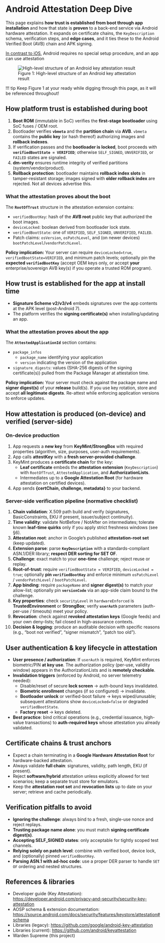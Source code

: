 # Android Attestation Deep Dive

This page explains **how trust is established from boot through app installation** and how that state is **proven** to a
back-end service via Android hardware attestation. It expands on certificate chains, the `KeyDescription` schema,
verification steps, and **edge cases**, and it ties these to the Android Verified Boot (AVB) chain and APK signing.

[In contrast to iOS](ios.md#setup), Android requires no special setup procedure, and an app can use attestation


<figure>
    <img src="../../assets/images/android.png" alt="High-level structure of an Android key attestation result">
    <figcaption>Figure&nbsp;1: High-level structure of an Android key attestation result</figcaption>
</figure>

!!! tip
    Keep Figure&nbsp;1 at your ready while digging through this page, as it will be referenced throughout!


## How platform trust is established during boot


1. **Boot ROM** (immutable in SoC) verifies the **first-stage bootloader** using SoC fuses / OEM root.
2. Bootloader verifies **`vbmeta`** and the **partition chain** via **AVB**. `vbmeta` contains the **public key** (or
   hash thereof) authorizing images and **rollback indexes**.
3. If verification passes and the **bootloader is locked**, boot proceeds with **`verifiedBootState = VERIFIED`**;
   otherwise `SELF_SIGNED`, `UNVERIFIED`, or `FAILED` states are signaled.
4. **dm-verity** ensures runtime integrity of verified partitions (system/vendor/product).
5. **Rollback protection**: bootloader maintains **rollback index slots** in tamper-resistant storage; images signed
   with **older rollback index** are rejected. Not all devices advertise this.

### What the attestation proves about the boot

The **`RootOfTrust`** structure in the attestation extension contains:

- `verifiedBootKey`: hash of the **AVB root** public key that authorized the boot images.
- `deviceLocked`: boolean derived from bootloader lock state.
- `verifiedBootState`: one of `VERIFIED`, `SELF_SIGNED`, `UNVERIFIED`, `FAILED`.
- Patch claims: `osVersion`, `osPatchLevel`, and (on newer devices) `bootPatchLevel`/`vendorPatchLevel`.

**Policy implication:** Your server can require `deviceLocked=true`, `verifiedBootState=VERIFIED`, and minimum patch
levels; optionally pin the **expected `verifiedBootKey`** (accept OEM keys only, or accept **your** enterprise/sovereign
AVB key(s) if you operate a trusted ROM program).


## How trust is established for the app at install time

- **Signature Scheme v2/v3/v4** embeds signatures over the app contents at the APK level (post-Android 7).
- The platform verifies the **signing certificate(s)** when installing/updating an app.

### What the attestation proves about the app

The **`AttestedApplicationId`** section contains:
- `package_infos`
    - `package_name` identifying your application
    - `version` indicating the version of the application
- `signature_digests`: values (SHA-256 digests of the signing certificate(s)) pulled
  from the Package Manager at attestation time.

**Policy implication:** Your server must check against the package name and **signer digest(s)** of your **release**
build(s). If you use key rotation, store and accept **all legitimate digests**. Re-attest while enforcing application versions to enforce updates.

## How attestation is produced (on-device) and verified (server-side)

### On-device production

1. App requests a **new key** from **KeyMint/StrongBox** with required properties (algorithm, size, purposes, user-auth
   requirements).
2. App calls **attestKey** with a **fresh server-provided challenge**.
3. KeyMint produces a **certificate chain** for the key:
    - **Leaf certificate** embeds the **attestation extension** (`KeyDescription`) with `RootOfTrust`,
      `AttestedApplication`, and **AuthorizationLists**.
    - Intermediates up to a **Google Attestation Root** (for hardware attestation on certified devices).
4. App sends **{certChain, challenge, metadata}** to your backend.

### Server-side verification pipeline (normative checklist)

1. **Chain validation**: X.509 path build and verify (signatures, BasicConstraints, EKU if present, issuer/subject continuity).
2. **Time validity**: validate NotBefore / NotAfter on intermediates; tolerate known **leaf-time quirks** only if you apply strict freshness windows (see §6).
3. **Attestation root**: anchor in Google’s published **attestation-root set** (keep updated).
4. **Extension parse**: parse **`KeyDescription`** with a standards-compliant ASN.1/DER library; **respect DER sorting for SET OF**.
5. **Challenge**: exact match to your **one-time** challenge; reject reuse or replay.
6. **Root-of-trust**: require `verifiedBootState = VERIFIED`, `deviceLocked = true`; optionally **pin `verifiedBootKey`** and enforce minimum `osPatchLevel` / `vendorPatchLevel` / `bootPatchLevel`.
7. **App binding**: require `packageName` and **signer digest(s)** to match your allow-list; optionally pin **`versionCode`** via an app-side claim bound to the challenge.
8. **Key properties**: check `securityLevel` in `hardwareEnforced` is **TrustedEnvironment** or **StrongBox**; verify **`userAuth`** parameters (auth-per-use / timeouts) meet your policy.
9. **Revocation**: check against **revoked attestation keys** (Google feeds) and your own deny-lists; fail closed in high-assurance contexts.
10. **Decision & logging**: produce an auditable decision with specific reasons (e.g., “boot not verified”, “signer mismatch”, “patch too old”).


## User authentication & key lifecycle in attestation

- **User presence / authorization**: If `userAuth` is required, KeyMint enforces biometric/PIN **at key use**. The
  authorization policy (per-use, validity window) appears in the AuthorizationLists and is **remotely checkable**.
- **Invalidation triggers** (enforced by Android, no server telemetry needed):
    - Disable/reset of secure **lock screen** → auth-bound keys invalidated.
    - **Biometric enrollment** changes (if so configured) → invalidate.
    - **Bootloader unlock** or verified-boot failure → keys wiped/unusable; subsequent attestations show
      `deviceLocked=false` or degraded `verifiedBootState`.
    - **Factory reset** → keys deleted.
- **Best practice**: bind critical operations (e.g., credential issuance, high-value transactions) to **auth-required
  keys** whose attestation you already validated.


## Certificate chains & trust anchors

- Expect a chain terminating in a **Google Hardware Attestation Root** for hardware-backed attestation.
- Always validate **full chain**: signatures, validity, path length, EKU (if present).
- Reject **software/hybrid** attestation unless explicitly allowed for test scenarios; keep a separate trust store for
  emulators.
- Keep the **attestation root set** and **revocation lists** up to date on your server; retrieve and cache periodically.

## Verification pitfalls to avoid

- **Ignoring the challenge**: always bind to a fresh, single-use nonce and reject replays.
- **Trusting package name alone**: you must match **signing certificate digest(s)**.
- **Accepting SELF_SIGNED states**: only acceptable for tightly scoped test channels.
- **Relying solely on patch level**: combine with verified boot, device lock, and (optionally) pinned `verifiedBootKey`.
- **Parsing ASN.1 with ad-hoc code**: use a proper DER parser to handle `SET OF` ordering and nested structures.

## References & libraries

- Developer guide (Key Attestation): https://developer.android.com/privacy-and-security/security-key-attestation
- AOSP schema & extension documentation: https://source.android.com/docs/security/features/keystore/attestation#schema
- Libraries (legacy): https://github.com/google/android-key-attestation
- Libraries (current): https://github.com/android/keyattestation
- Warden Supreme (this project)
